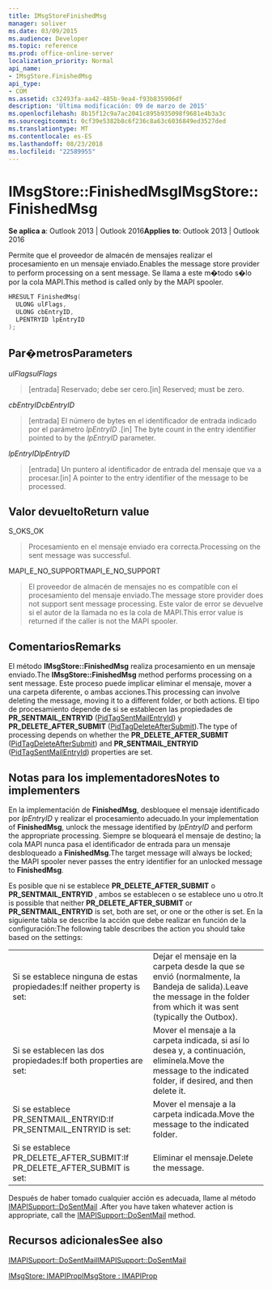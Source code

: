 ```yaml
---
title: IMsgStoreFinishedMsg
manager: soliver
ms.date: 03/09/2015
ms.audience: Developer
ms.topic: reference
ms.prod: office-online-server
localization_priority: Normal
api_name:
- IMsgStore.FinishedMsg
api_type:
- COM
ms.assetid: c32493fa-aa42-485b-9ea4-f93b835906df
description: 'Última modificación: 09 de marzo de 2015'
ms.openlocfilehash: 8b15f12c9a7ac2041c895b935098f9681e4b3a3c
ms.sourcegitcommit: 0cf39e5382b8c6f236c8a63c6036849ed3527ded
ms.translationtype: MT
ms.contentlocale: es-ES
ms.lasthandoff: 08/23/2018
ms.locfileid: "22589955"
---
```

# <a name="imsgstorefinishedmsg"></a><span data-ttu-id="0c988-103">IMsgStore::FinishedMsg</span><span class="sxs-lookup"><span data-stu-id="0c988-103">IMsgStore::FinishedMsg</span></span>

  
  
<span data-ttu-id="0c988-104">**Se aplica a**: Outlook 2013 | Outlook 2016</span><span class="sxs-lookup"><span data-stu-id="0c988-104">**Applies to**: Outlook 2013 | Outlook 2016</span></span> 
  
<span data-ttu-id="0c988-105">Permite que el proveedor de almacén de mensajes realizar el procesamiento en un mensaje enviado.</span><span class="sxs-lookup"><span data-stu-id="0c988-105">Enables the message store provider to perform processing on a sent message.</span></span> <span data-ttu-id="0c988-106">Se llama a este m�todo s�lo por la cola MAPI.</span><span class="sxs-lookup"><span data-stu-id="0c988-106">This method is called only by the MAPI spooler.</span></span>
  
```cpp
HRESULT FinishedMsg(
  ULONG ulFlags,
  ULONG cbEntryID,
  LPENTRYID lpEntryID
);
```

## <a name="parameters"></a><span data-ttu-id="0c988-107">Par�metros</span><span class="sxs-lookup"><span data-stu-id="0c988-107">Parameters</span></span>

 <span data-ttu-id="0c988-108">_ulFlags_</span><span class="sxs-lookup"><span data-stu-id="0c988-108">_ulFlags_</span></span>
  
> <span data-ttu-id="0c988-109">[entrada] Reservado; debe ser cero.</span><span class="sxs-lookup"><span data-stu-id="0c988-109">[in] Reserved; must be zero.</span></span>
    
 <span data-ttu-id="0c988-110">_cbEntryID_</span><span class="sxs-lookup"><span data-stu-id="0c988-110">_cbEntryID_</span></span>
  
> <span data-ttu-id="0c988-111">[entrada] El número de bytes en el identificador de entrada indicado por el parámetro _lpEntryID_ .</span><span class="sxs-lookup"><span data-stu-id="0c988-111">[in] The byte count in the entry identifier pointed to by the  _lpEntryID_ parameter.</span></span> 
    
 <span data-ttu-id="0c988-112">_lpEntryID_</span><span class="sxs-lookup"><span data-stu-id="0c988-112">_lpEntryID_</span></span>
  
> <span data-ttu-id="0c988-113">[entrada] Un puntero al identificador de entrada del mensaje que va a procesar.</span><span class="sxs-lookup"><span data-stu-id="0c988-113">[in] A pointer to the entry identifier of the message to be processed.</span></span>
    
## <a name="return-value"></a><span data-ttu-id="0c988-114">Valor devuelto</span><span class="sxs-lookup"><span data-stu-id="0c988-114">Return value</span></span>

<span data-ttu-id="0c988-115">S_OK</span><span class="sxs-lookup"><span data-stu-id="0c988-115">S_OK</span></span> 
  
> <span data-ttu-id="0c988-116">Procesamiento en el mensaje enviado era correcta.</span><span class="sxs-lookup"><span data-stu-id="0c988-116">Processing on the sent message was successful.</span></span>
    
<span data-ttu-id="0c988-117">MAPI_E_NO_SUPPORT</span><span class="sxs-lookup"><span data-stu-id="0c988-117">MAPI_E_NO_SUPPORT</span></span> 
  
> <span data-ttu-id="0c988-118">El proveedor de almacén de mensajes no es compatible con el procesamiento del mensaje enviado.</span><span class="sxs-lookup"><span data-stu-id="0c988-118">The message store provider does not support sent message processing.</span></span> <span data-ttu-id="0c988-119">Este valor de error se devuelve si el autor de la llamada no es la cola de MAPI.</span><span class="sxs-lookup"><span data-stu-id="0c988-119">This error value is returned if the caller is not the MAPI spooler.</span></span>
    
## <a name="remarks"></a><span data-ttu-id="0c988-120">Comentarios</span><span class="sxs-lookup"><span data-stu-id="0c988-120">Remarks</span></span>

<span data-ttu-id="0c988-121">El método **IMsgStore::FinishedMsg** realiza procesamiento en un mensaje enviado.</span><span class="sxs-lookup"><span data-stu-id="0c988-121">The **IMsgStore::FinishedMsg** method performs processing on a sent message.</span></span> <span data-ttu-id="0c988-122">Este proceso puede implicar eliminar el mensaje, mover a una carpeta diferente, o ambas acciones.</span><span class="sxs-lookup"><span data-stu-id="0c988-122">This processing can involve deleting the message, moving it to a different folder, or both actions.</span></span> <span data-ttu-id="0c988-123">El tipo de procesamiento depende de si se establecen las propiedades de **PR_SENTMAIL_ENTRYID** ([PidTagSentMailEntryId](pidtagsentmailentryid-canonical-property.md)) y **PR_DELETE_AFTER_SUBMIT** ([PidTagDeleteAfterSubmit](pidtagdeleteaftersubmit-canonical-property.md)).</span><span class="sxs-lookup"><span data-stu-id="0c988-123">The type of processing depends on whether the **PR_DELETE_AFTER_SUBMIT** ([PidTagDeleteAfterSubmit](pidtagdeleteaftersubmit-canonical-property.md)) and **PR_SENTMAIL_ENTRYID** ([PidTagSentMailEntryId](pidtagsentmailentryid-canonical-property.md)) properties are set.</span></span> 
  
## <a name="notes-to-implementers"></a><span data-ttu-id="0c988-124">Notas para los implementadores</span><span class="sxs-lookup"><span data-stu-id="0c988-124">Notes to implementers</span></span>

<span data-ttu-id="0c988-125">En la implementación de **FinishedMsg**, desbloquee el mensaje identificado por _lpEntryID_ y realizar el procesamiento adecuado.</span><span class="sxs-lookup"><span data-stu-id="0c988-125">In your implementation of **FinishedMsg**, unlock the message identified by  _lpEntryID_ and perform the appropriate processing.</span></span> <span data-ttu-id="0c988-126">Siempre se bloqueará el mensaje de destino; la cola MAPI nunca pasa el identificador de entrada para un mensaje desbloqueado a **FinishedMsg**.</span><span class="sxs-lookup"><span data-stu-id="0c988-126">The target message will always be locked; the MAPI spooler never passes the entry identifier for an unlocked message to **FinishedMsg**.</span></span>
  
<span data-ttu-id="0c988-127">Es posible que ni se establece **PR_DELETE_AFTER_SUBMIT** o **PR_SENTMAIL_ENTRYID** , ambos se establecen o se establece uno u otro.</span><span class="sxs-lookup"><span data-stu-id="0c988-127">It is possible that neither **PR_DELETE_AFTER_SUBMIT** or **PR_SENTMAIL_ENTRYID** is set, both are set, or one or the other is set.</span></span> <span data-ttu-id="0c988-128">En la siguiente tabla se describe la acción que debe realizar en función de la configuración:</span><span class="sxs-lookup"><span data-stu-id="0c988-128">The following table describes the action you should take based on the settings:</span></span> 
  
|||
|:-----|:-----|
|<span data-ttu-id="0c988-129">Si se establece ninguna de estas propiedades:</span><span class="sxs-lookup"><span data-stu-id="0c988-129">If neither property is set:</span></span>  <br/> |<span data-ttu-id="0c988-130">Dejar el mensaje en la carpeta desde la que se envió (normalmente, la Bandeja de salida).</span><span class="sxs-lookup"><span data-stu-id="0c988-130">Leave the message in the folder from which it was sent (typically the Outbox).</span></span>  <br/> |
|<span data-ttu-id="0c988-131">Si se establecen las dos propiedades:</span><span class="sxs-lookup"><span data-stu-id="0c988-131">If both properties are set:</span></span>  <br/> |<span data-ttu-id="0c988-132">Mover el mensaje a la carpeta indicada, si así lo desea y, a continuación, elimínela.</span><span class="sxs-lookup"><span data-stu-id="0c988-132">Move the message to the indicated folder, if desired, and then delete it.</span></span>  <br/> |
|<span data-ttu-id="0c988-133">Si se establece PR_SENTMAIL_ENTRYID:</span><span class="sxs-lookup"><span data-stu-id="0c988-133">If PR_SENTMAIL_ENTRYID is set:</span></span>  <br/> |<span data-ttu-id="0c988-134">Mover el mensaje a la carpeta indicada.</span><span class="sxs-lookup"><span data-stu-id="0c988-134">Move the message to the indicated folder.</span></span>  <br/> |
|<span data-ttu-id="0c988-135">Si se establece PR_DELETE_AFTER_SUBMIT:</span><span class="sxs-lookup"><span data-stu-id="0c988-135">If PR_DELETE_AFTER_SUBMIT is set:</span></span>  <br/> |<span data-ttu-id="0c988-136">Eliminar el mensaje.</span><span class="sxs-lookup"><span data-stu-id="0c988-136">Delete the message.</span></span>  <br/> |
   
<span data-ttu-id="0c988-137">Después de haber tomado cualquier acción es adecuada, llame al método [IMAPISupport::DoSentMail](imapisupport-dosentmail.md) .</span><span class="sxs-lookup"><span data-stu-id="0c988-137">After you have taken whatever action is appropriate, call the [IMAPISupport::DoSentMail](imapisupport-dosentmail.md) method.</span></span> 
  
## <a name="see-also"></a><span data-ttu-id="0c988-138">Recursos adicionales</span><span class="sxs-lookup"><span data-stu-id="0c988-138">See also</span></span>



[<span data-ttu-id="0c988-139">IMAPISupport::DoSentMail</span><span class="sxs-lookup"><span data-stu-id="0c988-139">IMAPISupport::DoSentMail</span></span>](imapisupport-dosentmail.md)
  
[<span data-ttu-id="0c988-140">IMsgStore: IMAPIProp</span><span class="sxs-lookup"><span data-stu-id="0c988-140">IMsgStore : IMAPIProp</span></span>](imsgstoreimapiprop.md)


